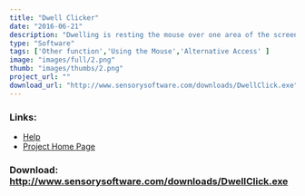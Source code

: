 ```yaml
---
title: "Dwell Clicker"
date: "2016-06-21"
description: "Dwelling is resting the mouse over one area of the screen for a specified time. The dwell click software allows you to perform left-click, right-click and double clicks, and even drag things around the screen."
type: "Software"
tags: ['Other function','Using the Mouse','Alternative Access' ]
image: "images/full/2.png"
thumb: "images/thumbs/2.png"
project_url: ""
download_url: "http://www.sensorysoftware.com/downloads/DwellClick.exe"
---
```



### Links:
- <a href="http://www.oatsoft.org/Software/dwell-click/help">Help</a>
- <a href="http://www.sensorysoftware.com/dwellclicker.html">Project Home Page</a>

### Download: http://www.sensorysoftware.com/downloads/DwellClick.exe 